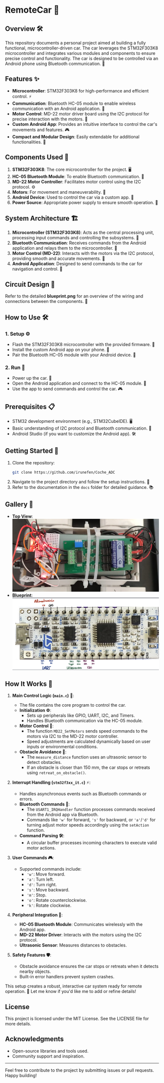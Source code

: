 # RemoteCar 🚗

## Overview 🛠️

This repository documents a personal project aimed at building a fully functional, microcontroller-driven car. The car leverages the STM32F303K8 microcontroller and integrates various modules and components to ensure precise control and functionality. The car is designed to be controlled via an Android phone using Bluetooth communication. 📱

## Features ✨
- **Microcontroller**: STM32F303K8 for high-performance and efficient control. ⚡
- **Communication**: Bluetooth HC-05 module to enable wireless communication with an Android application. 📡
- **Motor Control**: MD-22 motor driver board using the I2C protocol for precise interaction with the motors. 🚀
- **Custom Android App**: Provides an intuitive interface to control the car's movements and features. 🎮
- **Compact and Modular Design**: Easily extendable for additional functionalities. 🧩

## Components Used 🔧
1. **STM32F303K8**: The core microcontroller for the project. 🖥️
2. **HC-05 Bluetooth Module**: To enable Bluetooth communication. 📡
3. **MD-22 Motor Controller**: Facilitates motor control using the I2C protocol. ⚙️
4. **Motors**: For movement and maneuverability. 🔄
5. **Android Device**: Used to control the car via a custom app. 📱
6. **Power Source**: Appropriate power supply to ensure smooth operation. 🔋

## System Architecture 🏗️
1. **Microcontroller (STM32F303K8)**: Acts as the central processing unit, processing input commands and controlling the subsystems. 🧠
2. **Bluetooth Communication**: Receives commands from the Android application and relays them to the microcontroller. 📶
3. **Motor Control (MD-22)**: Interacts with the motors via the I2C protocol, providing smooth and accurate movements. 🚀
4. **Android Application**: Designed to send commands to the car for navigation and control. 📲

## Circuit Design 🔌
Refer to the detailed **blueprint.png** for an overview of the wiring and connections between the components. 📜

## How to Use 🛠️
### 1. Setup ⚙️
- Flash the STM32F303K8 microcontroller with the provided firmware. 💾
- Install the custom Android app on your phone. 📲
- Pair the Bluetooth HC-05 module with your Android device. 📡

### 2. Run 🚦
- Power up the car. 🔋
- Open the Android application and connect to the HC-05 module. 📱
- Use the app to send commands and control the car. 🎮

## Prerequisites 📋
- STM32 development environment (e.g., STM32CubeIDE). 🖥️
- Basic understanding of I2C protocol and Bluetooth communication. 📡
- Android Studio (if you want to customize the Android app). 🛠️

## Getting Started 🚀
1. Clone the repository:
   ```bash
   git clone https://github.com/irunefen/Coche_ADC
   ```
2. Navigate to the project directory and follow the setup instructions. 📂
3. Refer to the documentation in the `docs` folder for detailed guidance. 📚

## Gallery 📸
- **Top View**: ![uppicture.png](uppicture.png)
- **Blueprint**: ![blueprint.png](blueprint.png)

## How It Works 🚗

1. **Main Control Logic (`main.c`)** 🧠:
   - The file contains the core program to control the car.
   - **Initialization ⚙️**:
     - Sets up peripherals like GPIO, UART, I2C, and Timers.
     - Handles Bluetooth communication via the HC-05 module.
   - **Motor Control 🚀**:
     - The function `MD22_SetMotors` sends speed commands to the motors via I2C to the MD-22 motor controller.
     - Speed adjustments are calculated dynamically based on user inputs or environmental conditions.
   - **Obstacle Avoidance 🛑**:
     - The `measure_distance` function uses an ultrasonic sensor to detect obstacles.
     - If an obstacle is closer than 150 mm, the car stops or retreats using `retreat_on_obstacle()`.

2. **Interrupt Handling (`stm32f3xx_it.c`)** ⚡:
   - Handles asynchronous events such as Bluetooth commands or errors.
   - **Bluetooth Commands 📡**:
     - The `USART1_IRQHandler` function processes commands received from the Android app via Bluetooth.
     - Commands like `'w'` for forward, `'s'` for backward, or `'a'`/`'d'` for turning adjust motor speeds accordingly using the `setAction` function.
   - **Command Parsing 🛠️**:
     - A circular buffer processes incoming characters to execute valid motor actions.

3. **User Commands 🎮**:
   - Supported commands include:
     - `'w'`: Move forward.
     - `'a'`: Turn left.
     - `'d'`: Turn right.
     - `'s'`: Move backward.
     - `'m'`: Stop.
     - `'o'`: Rotate counterclockwise.
     - `'k'`: Rotate clockwise.

4. **Peripheral Integration 🔌**:
   - **HC-05 Bluetooth Module**: Communicates wirelessly with the Android app.
   - **MD-22 Motor Driver**: Interacts with the motors using the I2C protocol.
   - **Ultrasonic Sensor**: Measures distances to obstacles.

5. **Safety Features 🛡️**:
   - Obstacle avoidance ensures the car stops or retreats when it detects nearby objects.
   - Built-in error handlers prevent system crashes.

This setup creates a robust, interactive car system ready for remote operation. 🚀 Let me know if you'd like me to add or refine details!

## License
This project is licensed under the MIT License. See the LICENSE file for more details.

## Acknowledgments
- Open-source libraries and tools used.
- Community support and inspiration.

---

Feel free to contribute to the project by submitting issues or pull requests. Happy building!
